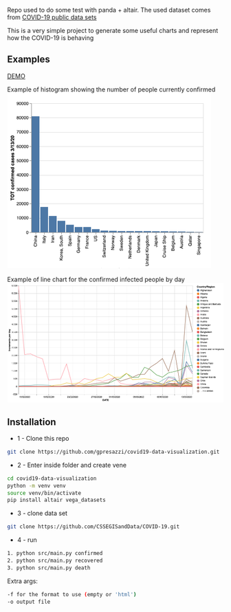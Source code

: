 Repo used to do some test with panda + altair.
The used dataset comes from [COVID-19 public data sets](https://github.com/CSSEGISandData/COVID-19.git)

This is a very simple project to generate some useful charts and represent how the COVID-19 is behaving

## Examples 

[DEMO](http://gpresazzi.duckdns.org/)

Example of histogram showing the number of people currently confirmed
![histogram](https://github.com/gpresazzi/covid19-data-visualization/blob/master/images/histogram_total.png)

Example of line chart for the confirmed infected people by day
![line chart](https://github.com/gpresazzi/covid19-data-visualization/blob/master/images/lines_chart.png)



## Installation

- 1 - Clone this repo
```bash
git clone https://github.com/gpresazzi/covid19-data-visualization.git
```
- 2 - Enter inside folder and create vene
```bash
cd covid19-data-visualization
python -m venv venv
source venv/bin/activate
pip install altair vega_datasets
```
- 3 - clone data set
```bash
git clone https://github.com/CSSEGISandData/COVID-19.git 
```

- 4 - run
```bash
1. python src/main.py confirmed
2. python src/main.py recovered
3. python src/main.py death
```

Extra args:
```bash
-f for the format to use (empty or 'html')
-o output file
```
